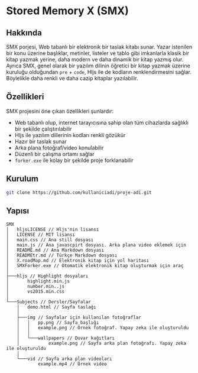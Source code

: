 # Stored Memory X (SMX)

## Hakkında

SMX porjesi, Web tabanlı bir elektronik bir taslak kitabı sunar. Yazar istenilen bir konu üzerine başlıklar, metinler, listeler ve tablo gibi imkanlarla klasik bir kitap yazmak yerine, daha modern ve daha dinamik bir kitap yazmış olur. Ayrıca SMX, genel olarak bir yazılım dilinin öğretici bir kitap yazmak üzerine kuruluğu olduğundan `pre` + `code`, Hljs ile de kodların renklendirmesini sağlar. Böylelikle daha renkli ve daha cazip kitaplar yazılabilir.

## Özellikleri

SMX projesini öne çıkan özellikleri şunlardır:

- Web tabanlı olup, internet tarayıcısına sahip olan tüm cihazlarda sağlıklı bir şekilde çalıştırılabilir
- Hljs ile yazılım dillerinin kodları renkli gözükür
- Hazır bir taslak sunar
- Arka plana fotoğraf/video konulabilir
- Düzenli bir çalışma ortamı sağlar
- `forker.exe` ile kolay bir şekilde proje forklanabilir

## Kurulum

```bash
git clone https://github.com/kullaniciadi/proje-adi.git
```

## Yapısı

```stylus
SMX
│   hljsLICENSE // Hljs'nin lisansı
│   LICENSE // MIT lisansı
│   main.css // Ana still dosyası
│   main.js // Ana javascpirt dosyası. Arka plana video eklemek için
│   README.md // Ana Markdown dosyası
│   READMEtr.md // Türkçe Markdown dosyası
│   X.roadMap.md // Elektronik kitap için yol haritası
│   SMXForker.exe // Otomatik elektronik kitap oluşturmak için araç
│
├───hljs // Highlight dosyaları
│       highlight.min.js
│       number.min..js
│       vs2015.min.css
│
└───Subjects // Dersler/Sayfalar
    │   demo.html // Sayfa taslağı
    │
    ├───img // Sayfalar için kullanılan fotoğraflar
    │   │   pp.png // Sayfa başlığı
    │   │   example.png // Örnek fotoğraf. Yapay zeka ile oluşturuldu
    │   │
    │   └───wallpapers // Duvar kağıtları
    │           example.png // Sayfa arka plan fotoğrafı. Yapay zeka ile oluşturuldu
    │
    └───vid // Sayfa arka plan videoları
            example.mp4 // Örnek video
```